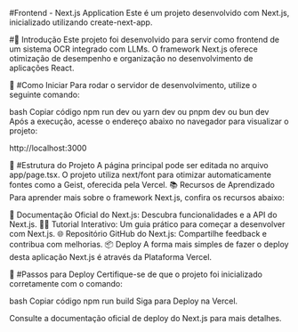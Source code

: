 #Frontend - Next.js Application
Este é um projeto desenvolvido com Next.js, inicializado utilizando create-next-app.

#📖 Introdução
Este projeto foi desenvolvido para servir como frontend de um sistema OCR integrado com LLMs. O framework Next.js oferece otimização de desempenho e organização no desenvolvimento de aplicações React.

🚀 #Como Iniciar
Para rodar o servidor de desenvolvimento, utilize o seguinte comando:

bash
Copiar código
npm run dev
 ou
yarn dev
 ou
pnpm dev
 ou
bun dev
Após a execução, acesse o endereço abaixo no navegador para visualizar o projeto:

http://localhost:3000

📂 #Estrutura do Projeto
A página principal pode ser editada no arquivo app/page.tsx.
O projeto utiliza next/font para otimizar automaticamente fontes como a Geist, oferecida pela Vercel.
📚 Recursos de Aprendizado
Para aprender mais sobre o framework Next.js, confira os recursos abaixo:

📄 Documentação Oficial do Next.js: Descubra funcionalidades e a API do Next.js.
🧑‍💻 Tutorial Interativo: Um guia prático para começar a desenvolver com Next.js.
🌐 Repositório GitHub do Next.js: Compartilhe feedback e contribua com melhorias.
📦 Deploy
A forma mais simples de fazer o deploy desta aplicação Next.js é através da Plataforma Vercel.

📌 #Passos para Deploy
Certifique-se de que o projeto foi inicializado corretamente com o comando:

bash
Copiar código
npm run build
Siga para Deploy na Vercel.

Consulte a documentação oficial de deploy do Next.js para mais detalhes.

